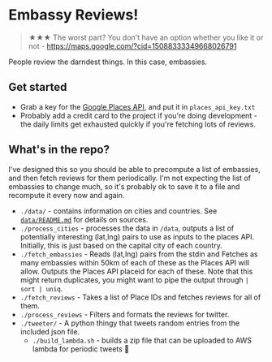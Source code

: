 # Embassy Reviews!

> ★★★ The worst part? You don't have an option whether you like it or not - https://maps.google.com/?cid=15088333349668026791

People review the darndest things. In this case, embassies.

## Get started
- Grab a key for the [Google Places API](https://developers.google.com/places/web-service/), and put it in `places_api_key.txt`
- Probably add a credit card to the project if you're doing development - the daily limits get exhausted quickly if you're fetching lots of reviews.

## What's in the repo?
I've designed this so you should be able to precompute a list of embassies, and then fetch reviews for them periodically. I'm not expecting the list of embassies to change much, so it's probably ok to save it to a file and recompute it every now and again.

- `./data/` - contains information on cities and countries. See [`data/README.md`](data/README.md) for details on sources.
- `./process_cities` - processes the data in `/data`, outputs a list of potentially interesting (lat,lng) pairs to use as inputs to the places API. Initially, this is just based on the capital city of each country.
- `./fetch_embassies` - Reads (lat,lng) pairs from the stdin and Fetches as many embassies within 50km of each of these as the Places API will allow. Outputs the Places API placeid for each of these. Note that this might return duplicates, you might want to pipe the output through `| sort | uniq`.
- `./fetch_reviews` - Takes a list of Place IDs and fetches reviews for all of them.
- `./process_reviews` - Filters and formats the reviews for twitter.
- `./tweeter/` - A python thingy that tweets random entries from the included json file.
  - `./build_lambda.sh` - builds a zip file that can be uploaded to AWS lambda for periodic tweets 💪
